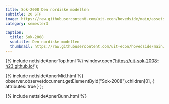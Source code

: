 ```yaml
---
title: Sok-2008 Den nordiske modellen
subtitle: 20 STP
image: https://raw.githubusercontent.com/uit-econ/hovedside/main/assets/img/Sok-2008.jpg
category: semester3

caption:
  title: Sok-2008
  subtitle: Den nordiske modellen
  thumbnail: https://raw.githubusercontent.com/uit-econ/hovedside/main/assets/img/Sok-2008.jpg
---
```

{% include nettsideApnerTop.html %}
window.open('https://uit-sok-2008-h23.github.io/');

{% include nettsideApnerMid.html %} 
observer.observe(document.getElementById("Sok-2008").children[0], { attributes: true } );

{% include nettsideApnerBunn.html %}


